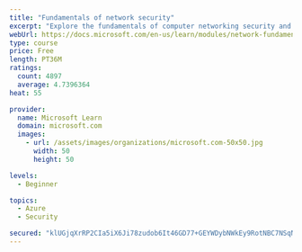 ```yaml
---
title: "Fundamentals of network security"
excerpt: "Explore the fundamentals of computer networking security and monitoring."
webUrl: https://docs.microsoft.com/en-us/learn/modules/network-fundamentals-2/
type: course
price: Free
length: PT36M
ratings:
  count: 4897
  average: 4.7396364
heat: 55

provider:
  name: Microsoft Learn
  domain: microsoft.com
  images:
    - url: /assets/images/organizations/microsoft.com-50x50.jpg
      width: 50
      height: 50

levels:
  - Beginner

topics:
  - Azure
  - Security

secured: "klUGjqXrRP2CIa5iX6Ji78zudob6It46GD77+GEYWDybNWkEy9RotNBC7NSqNlUgDm1aKjiD2PrBvkWBDDYnNGN2wBR0IfbZ4cNAlZaR1tL3O1mpRDn4z8xDJn64qgMXxzbbCSYaPFnYkS2gD89Z6l7QHbEUa7f1KJoq79a0ZfjweLG/GSC7h6m1a1s5z3iQSy0aw53KmietB2oeBEhZZlm1Qb/UyCJv54fsr7ajCOAXw6YsyEe8IVeTkNf6Jq3PS4z3L5FV4axjTYNrPOA3GZVgAkdHlJsJo5R62+dgU5jY+REJwkqfnXRGgjweBYPlAtdmJDolok3whlQVphARmDssRYDI9W8NUyqhbhR2pc/558iimjupOUHx4iLHhgPpSd59ezlb+UKQg7ab2mbJkQAtok/Urz+FNxV4q/PzAxM=;XPTZxma5XX8bzyOwjSer+w=="
---
```


